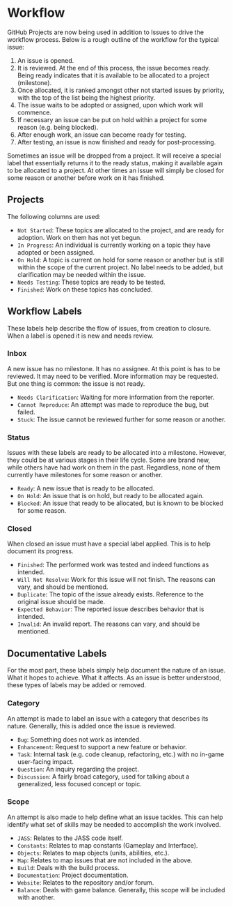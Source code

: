 # Workflow

GitHub Projects are now being used in addition to Issues to drive the workflow
process. Below is a rough outline of the workflow for the typical issue:

01. An issue is opened.
02. It is reviewed. At the end of this process, the issue becomes ready. Being
    ready indicates that it is available to be allocated to a project
    (milestone).
03. Once allocated, it is ranked amongst other not started issues by priority,
    with the top of the list being the highest priority.
04. The issue waits to be adopted or assigned, upon which work will commence.
05. If necessary an issue can be put on hold within a project for some reason
    (e.g. being blocked).
06. After enough work, an issue can become ready for testing.
07. After testing, an issue is now finished and ready for post-processing.

Sometimes an issue will be dropped from a project. It will receive a special
label that essentially returns it to the ready status, making it available
again to be allocated to a project. At other times an issue will simply be
closed for some reason or another before work on it has finished.

## Projects

The following columns are used:

- `Not Started`: These topics are allocated to the project, and are ready for
  adoption. Work on them has not yet begun.
- `In Progress`: An individual is currently working on a topic they have
  adopted or been assigned.
- `On Hold`: A topic is current on hold for some reason or another but is
  still within the scope of the current project. No label needs to be added,
  but clarification may be needed within the issue.
- `Needs Testing`: These topics are ready to be tested.
- `Finished`: Work on these topics has concluded.

## Workflow Labels

These labels help describe the flow of issues, from creation to closure. When
a label is opened it is new and needs review.

### Inbox

A new issue has no milestone. It has no assignee. At this point is has to be
reviewed. It may need to be verified. More information may be requested. But
one thing is common: the issue is not ready.

- `Needs Clarification`: Waiting for more information from the reporter.
- `Cannot Reproduce`: An attempt was made to reproduce the bug, but failed.
- `Stuck`: The issue cannot be reviewed further for some reason or another.

### Status

Issues with these labels are ready to be allocated into a milestone. However,
they could be at various stages in their life cycle. Some are brand new, while
others have had work on them in the past. Regardless, none of them currently
have milestones for some reason or another.

- `Ready`: A new issue that is ready to be allocated.
- `On Hold`: An issue that is on hold, but ready to be allocated again.
- `Blocked`: An issue that ready to be allocated, but is known to be blocked
  for some reason.

### Closed

When closed an issue must have a special label applied. This is to help
document its progress.

- `Finished`: The performed work was tested and indeed functions as intended.
- `Will Not Resolve`: Work for this issue will not finish. The reasons can
  vary, and should be mentioned.
- `Duplicate`: The topic of the issue already exists. Reference to the
  original issue should be made.
- `Expected Behavior`: The reported issue describes behavior that is intended.
- `Invalid`: An invalid report. The reasons can vary, and should be mentioned.

## Documentative Labels

For the most part, these labels simply help document the nature of an issue.
What it hopes to achieve. What it affects. As an issue is better understood,
these types of labels may be added or removed.

### Category

An attempt is made to label an issue with a category that describes its
nature. Generally, this is added once the issue is reviewed.

- `Bug`: Something does not work as intended.
- `Enhancement`: Request to support a new feature or behavior.
- `Task`: Internal task (e.g. code cleanup, refactoring, etc.) with no in-game
  user-facing impact.
- `Question`: An inquiry regarding the project.
- `Discussion`: A fairly broad category, used for talking about a generalized,
  less focused concept or topic.

### Scope

An attempt is also made to help define what an issue tackles. This can help
identify what set of skills may be needed to accomplish the work involved.

- `JASS`: Relates to the JASS code itself.
- `Constants`: Relates to map constants (Gameplay and Interface).
- `Objects`: Relates to map objects (units, abilities, etc.).
- `Map`: Relates to map issues that are not included in the above.
- `Build`: Deals with the build process.
- `Documentation`: Project documentation.
- `Website`: Relates to the repository and/or forum.
- `Balance`: Deals with game balance. Generally, this scope will be included
  with another.
